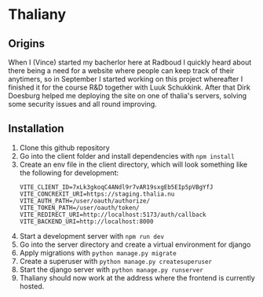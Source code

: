 # Thaliany

## Origins

When I (Vince) started my bacherlor here at Radboud I quickly heard about there being a need for a website where people can keep track of their anytimers, so in September I started working on this project whereafter I finished it for the course R&D together with Luuk Schukkink. After that Dirk Doesburg helped me deploying the site on one of thalia's servers, solving some security issues and all round improving.

## Installation

1. Clone this github repository
2. Go into the client folder and install dependencies with ```npm install```
3. Create an env file in the client directory, which will look something like the following for development:
    ```env
    VITE_CLIENT_ID=7xLk3gkoqC4ANdl9r7vAR19sxgEb5EIp5pVBgYfJ
    VITE_CONCREXIT_URI=https://staging.thalia.nu
    VITE_AUTH_PATH=/user/oauth/authorize/
    VITE_TOKEN_PATH=/user/oauth/token/
    VITE_REDIRECT_URI=http://localhost:5173/auth/callback
    VITE_BACKEND_URI=http://localhost:8000
   ```
4. Start a development server with ```npm run dev```
5. Go into the server directory and create a virtual environment for django
6. Apply migrations with ```python manage.py migrate```
7. Create a superuser with ```python manage.py createsuperuser```
8. Start the django server with ```python manage.py runserver```
9. Thaliany should now work at the address where the frontend is currently hosted.